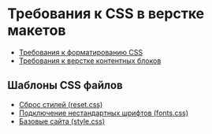 Требования к CSS в верстке макетов
==============

+ [Требования к форматированию CSS](codestyle.md)
+ [Требования к верстке контентных блоков](text-block.md)

## Шаблоны CSS файлов

+ [Сброс стилей (reset.css)](css/reset.css)
+ [Подключение нестандартных шрифтов (fonts.css)](css/fonts.css)
+ [Базовые сайта (style.css)](css/style.css)
